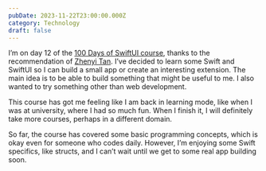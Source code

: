 ```yaml
---
pubDate: 2023-11-22T23:00:00.000Z
category: Technology
draft: false
---
```


I’m on day 12 of the [100 Days of SwiftUI course](https://www.hackingwithswift.com/100/swiftui), thanks to the recommendation of [Zhenyi Tan](https://mastodon.social/@zhenyi). I’ve decided to learn some Swift and SwiftUI so I can build a small app or create an interesting extension. The main idea is to be able to build something that might be useful to me. I also wanted to try something other than web development.

This course has got me feeling like I am back in learning mode, like when I was at university, where I had so much fun. When I finish it, I will definitely take more courses, perhaps in a different domain.

So far, the course has covered some basic programming concepts, which is okay even for someone who codes daily. However, I’m enjoying some Swift specifics, like structs, and I can’t wait until we get to some real app building soon.
